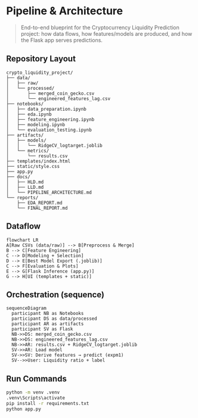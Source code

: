 
# Pipeline & Architecture

> End-to-end blueprint for the Cryptocurrency Liquidity Prediction project:
> how data flows, how features/models are produced, and how the Flask app serves predictions.

## Repository Layout
```
crypto_liquidity_project/
├── data/
│   ├── raw/
│   └── processed/
│       ├── merged_coin_gecko.csv
│       └── engineered_features_lag.csv
├── notebooks/
│   ├── data_preparation.ipynb
│   ├── eda.ipynb
│   ├── feature_engineering.ipynb
│   ├── modeling.ipynb
│   └── evaluation_testing.ipynb
├── artifacts/
│   ├── models/
│   │   └── RidgeCV_logtarget.joblib
│   └── metrics/
│       └── results.csv
├── templates/index.html
├── static/style.css
├── app.py
├── docs/
│   ├── HLD.md
│   ├── LLD.md
│   └── PIPELINE_ARCHITECTURE.md
└── reports/
    ├── EDA_REPORT.md
    └── FINAL_REPORT.md
```

## Dataflow
```mermaid
flowchart LR
A[Raw CSVs (data/raw)] --> B[Preprocess & Merge]
B --> C[Feature Engineering]
C --> D[Modeling + Selection]
D --> E[Best Model Export (.joblib)]
C --> F[Evaluation & Plots]
E --> G[Flask Inference (app.py)]
G --> H[UI (templates + static)]
```

## Orchestration (sequence)
```mermaid
sequenceDiagram
  participant NB as Notebooks
  participant DS as data/processed
  participant AR as artifacts
  participant SV as Flask
  NB->>DS: merged_coin_gecko.csv
  NB->>DS: engineered_features_lag.csv
  NB->>AR: results.csv + RidgeCV_logtarget.joblib
  SV->>AR: Load model
  SV->>SV: Derive features → predict (expm1)
  SV-->>User: Liquidity ratio + label
```

## Run Commands
```bash
python -m venv .venv
.venv\Scripts\activate
pip install -r requirements.txt
python app.py
```
